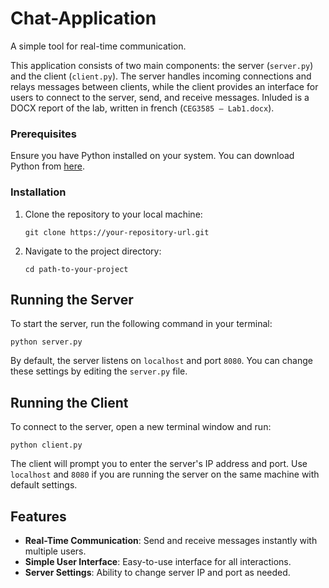 # Chat-Application
A simple tool for real-time communication.

This application consists of two main components: the server (`server.py`) and the client (`client.py`). The server handles incoming connections and relays messages between clients, while the client provides an interface for users to connect to the server, send, and receive messages. Inluded is a DOCX report of the lab, written in french (`CEG3585 – Lab1.docx`).

### Prerequisites

Ensure you have Python installed on your system. You can download Python from [here](https://www.python.org/downloads/).

### Installation

1. Clone the repository to your local machine:
   ```
   git clone https://your-repository-url.git
   ```
2. Navigate to the project directory:
   ```
   cd path-to-your-project
   ```

## Running the Server

To start the server, run the following command in your terminal:

```
python server.py
```

By default, the server listens on `localhost` and port `8080`. You can change these settings by editing the `server.py` file.

## Running the Client

To connect to the server, open a new terminal window and run:

```
python client.py
```

The client will prompt you to enter the server's IP address and port. Use `localhost` and `8080` if you are running the server on the same machine with default settings.

## Features

- **Real-Time Communication**: Send and receive messages instantly with multiple users.
- **Simple User Interface**: Easy-to-use interface for all interactions.
- **Server Settings**: Ability to change server IP and port as needed.
